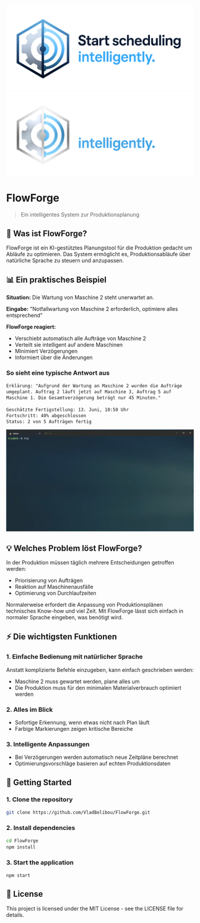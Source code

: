 <p align="center">
  <img src="https://github.com/VladBelibou/FlowForge/blob/main/images/Light%20Mode%20Logo.png#gh-light-mode-only">
  <img src="https://github.com/VladBelibou/FlowForge/blob/main/images/Dark%20Mode%20Logo.png#gh-dark-mode-only">
</p>

# FlowForge

> Ein intelligentes System zur Produktionsplanung

## 🎯 Was ist FlowForge?

FlowForge ist ein KI-gestütztes Planungstool für die Produktion gedacht um Abläufe zu optimieren. Das System ermöglicht es, Produktionsabläufe über natürliche Sprache zu steuern und anzupassen.

## 📊 Ein praktisches Beispiel

**Situation:** Die Wartung von Maschine 2 steht unerwartet an.

**Eingabe:** "Notfallwartung von Maschine 2 erforderlich, optimiere alles entsprechend"

**FlowForge reagiert:**
- Verschiebt automatisch alle Aufträge von Maschine 2
- Verteilt sie intelligent auf andere Maschinen
- Minimiert Verzögerungen
- Informiert über die Änderungen

### So sieht eine typische Antwort aus

```
Erklärung: "Aufgrund der Wartung an Maschine 2 wurden die Aufträge 
umgeplant. Auftrag 2 läuft jetzt auf Maschine 3, Auftrag 5 auf 
Maschine 1. Die Gesamtverzögerung beträgt nur 45 Minuten."

Geschätzte Fertigstellung: 13. Juni, 10:50 Uhr
Fortschritt: 40% abgeschlossen
Status: 2 von 5 Aufträgen fertig
```

<p align="center">
  <img src="https://github.com/VladBelibou/FlowForge/blob/main/demo/FlowForge-Demo.gif">
</p>

## 💡 Welches Problem löst FlowForge?

In der Produktion müssen täglich mehrere Entscheidungen getroffen werden:
- Priorisierung von Aufträgen
- Reaktion auf Maschinenausfälle
- Optimierung von Durchlaufzeiten

Normalerweise erfordert die Anpassung von Produktionsplänen technisches Know-how und viel Zeit. 
Mit FlowForge lässt sich einfach in normaler Sprache eingeben, was benötigt wird.

## ⚡ Die wichtigsten Funktionen

### 1. **Einfache Bedienung mit natürlicher Sprache** 
Anstatt komplizierte Befehle einzugeben, kann einfach geschrieben werden:
- Maschine 2 muss gewartet werden, plane alles um
- Die Produktion muss für den minimalen Materialverbrauch optimiert werden

### 2. **Alles im Blick** 
- Sofortige Erkennung, wenn etwas nicht nach Plan läuft
- Farbige Markierungen zeigen kritische Bereiche

### 3. **Intelligente Anpassungen** 
- Bei Verzögerungen werden automatisch neue Zeitpläne berechnet
- Optimierungsvorschläge basieren auf echten Produktionsdaten

##  🚀 Getting Started

### 1. Clone the repository
```bash
git clone https://github.com/VladBelibou/FlowForge.git
```

### 2. Install dependencies
```bash
cd FlowForge
npm install
```

### 3. Start the application
```bash
npm start
```

##  📄 License

This project is licensed under the MIT License - see the LICENSE file for details.
